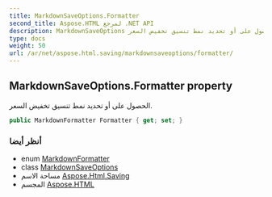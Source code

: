 ```yaml
---
title: MarkdownSaveOptions.Formatter
second_title: Aspose.HTML لمرجع .NET API
description: MarkdownSaveOptions ملكية. الحصول على أو تحديد نمط تنسيق تخفيض السعر.
type: docs
weight: 50
url: /ar/net/aspose.html.saving/markdownsaveoptions/formatter/
---
```

## MarkdownSaveOptions.Formatter property

الحصول على أو تحديد نمط تنسيق تخفيض السعر.

```csharp
public MarkdownFormatter Formatter { get; set; }
```

### أنظر أيضا

* enum [MarkdownFormatter](../../markdownformatter/)
* class [MarkdownSaveOptions](../)
* مساحة الاسم [Aspose.Html.Saving](../../markdownsaveoptions/)
* المجسم [Aspose.HTML](../../../)


